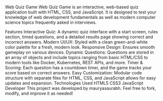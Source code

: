 Web Quiz Game
Web Quiz Game is an interactive, web-based quiz application built with HTML, CSS, and JavaScript. It is designed to test your knowledge of web development fundamentals as well as modern computer science topics frequently asked in interviews.

Features
Interactive Quiz: A dynamic quiz interface with a start screen, rules section, timed questions, and a detailed results page showing correct and incorrect answers.
Modern UI/UX: Styled with a clean green-and-white color palette for a fresh, modern look.
Responsive Design: Ensures smooth gameplay on various devices.
Dynamic Questions: Questions are stored in an array of objects and include topics ranging from basic HTML/CSS to modern tools like Docker, Kubernetes, REST APIs, and more.
Timer & Scoring: Each question has a countdown timer, and the game tracks your score based on correct answers.
Easy Customization: Modular code structure with separate files for HTML, CSS, and JavaScript allows for easy updates and expansion.
Technologies Used
HTML5
CSS3
JavaScript
Developer
This project was developed by mauryasaurabh. Feel free to fork, modify, and improve it as needed!
